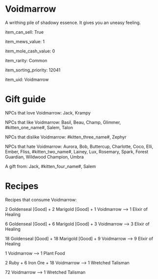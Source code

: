 # Voidmarrow

A writhing pile of shadowy essence. It gives you an uneasy feeling.

item_can_sell: True

item_mews_value: 1

item_mole_cash_value: 0

item_rarity: Common

item_sorting_priority: 12041

item_uid: Voidmarrow

# Gift guide

NPCs that love Voidmarrow: Jack, Krampy

NPCs that like Voidmarrow: Basil, Beau, Champ, Glimmer, #kitten_one_name#, Salem, Talon

NPCs that dislike Voidmarrow: #kitten_three_name#, Zephyr

NPCs that hate Voidmarrow: Aurora, Bob, Buttercup, Charlotte, Coco, Elli, Ember, Fliss, #kitten_two_name#, Lainey, Lux, Rosemary, Spark, Forest Guardian, Wildwood Champion, Umbra

A gift from: Jack, #kitten_four_name#, Salem

# Recipes

Recipes that consume Voidmarrow:

2 Goldenseal [Good] + 2 Marigold [Good] + 1 Voidmarrow --> 1 Elixir of Healing

6 Goldenseal [Good] + 6 Marigold [Good] + 3 Voidmarrow --> 3 Elixir of Healing

18 Goldenseal [Good] + 18 Marigold [Good] + 9 Voidmarrow --> 9 Elixir of Healing

1 Voidmarrow --> 1 Plant Food

2 Ruby + 6 Iron Ore + 18 Voidmarrow --> 1 Wretched Talisman

72 Voidmarrow --> 1 Wretched Talisman